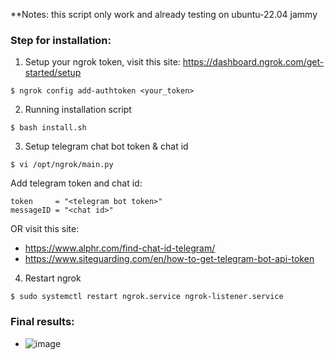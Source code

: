 **Notes: this script only work and already testing on ubuntu-22.04 jammy

### Step for installation:

1. Setup your ngrok token, visit this site: https://dashboard.ngrok.com/get-started/setup

`$ ngrok config add-authtoken <your_token>`

2. Running installation script
 
`$ bash install.sh`

3. Setup telegram chat bot token & chat id

`$ vi /opt/ngrok/main.py`

Add telegram token and chat id:

```
token     = "<telegram bot token>"
messageID = "<chat id>"
```

OR visit this site:
- https://www.alphr.com/find-chat-id-telegram/
- https://www.siteguarding.com/en/how-to-get-telegram-bot-api-token

4. Restart ngrok

`$ sudo systemctl restart ngrok.service ngrok-listener.service`

### Final results:
- ![image](https://user-images.githubusercontent.com/39956298/214226252-acd91a5c-1c2c-4447-8060-63928272177b.png)
